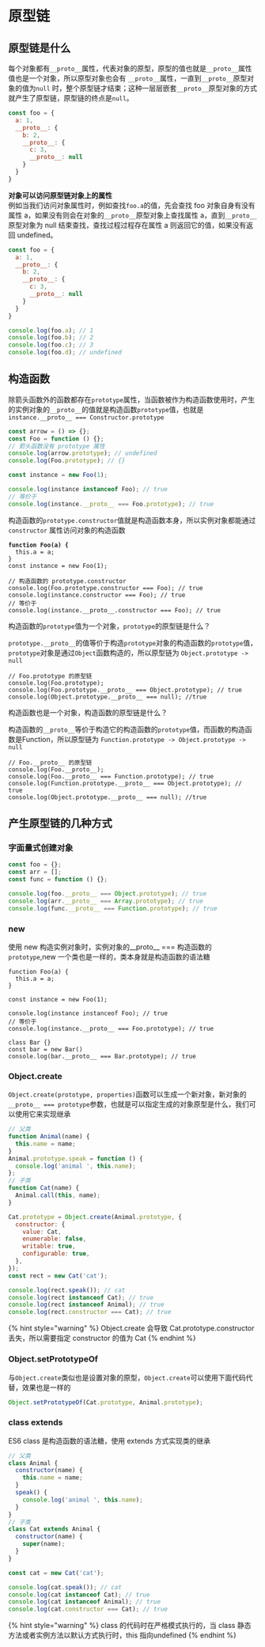 # 原型链

## 原型链是什么

每个对象都有`__proto__`属性，代表对象的原型，原型的值也就是`__proto__`属性值也是一个对象，所以原型对象也会有 `__proto__`属性，一直到`__proto__`原型对象的值为`null` 时，整个原型链才结束；这种一层层嵌套`__proto__`原型对象的方式就产生了原型链，原型链的终点是`null`。

```javascript
const foo = {
  a: 1,
  __proto__: {
    b: 2,
    __proto__: {
      c: 3,
      __proto__: null
    }
  }
}
```

**对象可以访问原型链对象上的属性**\
例如当我们访问对象属性时，例如查找`foo.a`的值，先会查找 foo 对象自身有没有属性 a，如果没有则会在对象的`__proto__`原型对象上查找属性 a，直到`__proto__`原型对象为 null 结束查找，查找过程过程存在属性 a 则返回它的值，如果没有返回 undefined。

```javascript
const foo = {
  a: 1,
  __proto__: {
    b: 2,
    __proto__: {
      c: 3,
      __proto__: null
    }
  }
}

console.log(foo.a); // 1
console.log(foo.b); // 2
console.log(foo.c); // 3
console.log(foo.d); // undefined
```

## 构造函数

除箭头函数外的函数都存在`prototype`属性，当函数被作为构造函数使用时，产生的实例对象的`__proto__`的值就是构造函数`prototype`值，也就是`instance.__proto__ === Constructor.prototype`

```javascript
const arrow = () => {};
const Foo = function () {};
// 箭头函数没有 prototype 属性
console.log(arrow.prototype); // undefined
console.log(Foo.prototype); // {}

const instance = new Foo(1);

console.log(instance instanceof Foo); // true
// 等价于
console.log(instance.__proto__ === Foo.prototype); // true
```

构造函数的`prototype.constructor`值就是构造函数本身，所以实例对象都能通过 `constructor` 属性访问对象的构造函数

<pre class="language-javascript"><code class="lang-javascript"><strong>function Foo(a) {
</strong>  this.a = a;
}
const instance = new Foo(1);

// 构造函数的 prototype.constructor
console.log(Foo.prototype.constructor === Foo); // true
console.log(instance.constructor === Foo); // true
// 等价于
console.log(instance.__proto__.constructor === Foo); // true
</code></pre>

构造函数的`prototype`值为一个对象，`prototype`的原型链是什么？

`prototype.__proto__`的值等价于构造`prototype`对象的构造函数的`prototype`值，`prototype`对象是通过`Object`函数构造的，所以原型链为 `Object.prototype -> null`

```
// Foo.prototype 的原型链
console.log(Foo.prototype);
console.log(Foo.prototype.__proto__ === Object.prototype); // true
console.log(Object.prototype.__proto__ === null); //true
```

构造函数也是一个对象，构造函数的原型链是什么？

构造函数的`__proto__`等价于构造它的构造函数的`prototype`值，而函数的构造函数是Function，所以原型链为 `Function.prototype -> Object.prototype -> null`

```
// Foo.__proto__ 的原型链
console.log(Foo.__proto__);
console.log(Foo.__proto__ === Function.prototype); // true
console.log(Function.prototype.__proto__ === Object.prototype); // true
console.log(Object.prototype.__proto__ === null); //true
```

## 产生原型链的几种方式

### 字面量式创建对象

```javascript
const foo = {};
const arr = [];
const func = function () {};

console.log(foo.__proto__ === Object.prototype); // true
console.log(arr.__proto__ === Array.prototype); // true 
console.log(func.__proto__ === Function.prototype); // true
```

### new

使用 new 构造实例对象时，实例对象的\_\_proto\_\_ === 构造函数的`prototype`,new 一个类也是一样的，类本身就是构造函数的语法糖

```
function Foo(a) {
  this.a = a;
}

const instance = new Foo(1);

console.log(instance instanceof Foo); // true
// 等价于
console.log(instance.__proto__ === Foo.prototype); // true

class Bar {}
const bar = new Bar()
console.log(bar.__proto__ === Bar.prototype); // true
```

### Object.create

`Object.create(prototype, properties)`函数可以生成一个新对象，新对象的`__proto__ === prototype`参数，也就是可以指定生成的对象原型是什么，我们可以使用它来实现继承

```javascript
// 父类
function Animal(name) {
  this.name = name;
}
Animal.prototype.speak = function () {
  console.log('animal ', this.name);
};
// 子类
function Cat(name) {
  Animal.call(this, name);
}

Cat.prototype = Object.create(Animal.prototype, {
  constructor: {
    value: Cat,
    enumerable: false,
    writable: true,
    configurable: true,
  },
});
const rect = new Cat('cat');

console.log(rect.speak()); // cat
console.log(rect instanceof Cat); // true
console.log(rect instanceof Animal); // true
console.log(rect.constructor === Cat); // true
```

{% hint style="warning" %}
Object.create 会导致 Cat.prototype.constructor 丢失，所以需要指定 constructor 的值为 Cat
{% endhint %}

### Object.setPrototypeOf

与`Object.create`类似也是设置对象的原型，`Object.create`可以使用下面代码代替，效果也是一样的

```javascript
Object.setPrototypeOf(Cat.prototype, Animal.prototype);
```

### class extends

ES6 class 是构造函数的语法糖，使用 extends 方式实现类的继承

```javascript
// 父类
class Animal {
  constructor(name) {
    this.name = name;
  }
  speak() {
    console.log('animal ', this.name);
  }
}
// 子类
class Cat extends Animal {
  constructor(name) {
    super(name);
  }
}

const cat = new Cat('cat');

console.log(cat.speak()); // cat
console.log(cat instanceof Cat); // true
console.log(cat instanceof Animal); // true
console.log(cat.constructor === Cat); // true
```

{% hint style="warning" %}
class 的代码时在严格模式执行的，当 class 静态方法或者实例方法以默认方式执行时，this 指向undefined
{% endhint %}
